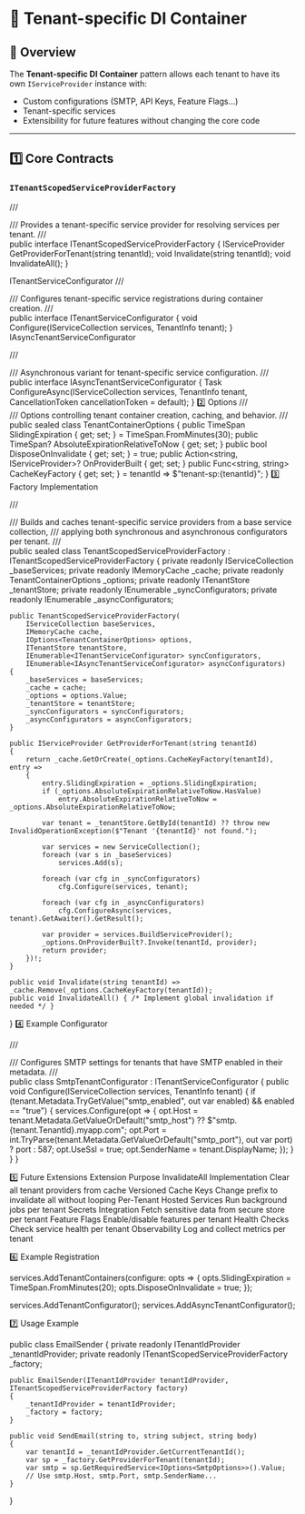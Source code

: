 ﻿# 🧩 Tenant-specific DI Container

## 📌 Overview
The **Tenant-specific DI Container** pattern allows each tenant to have its own `IServiceProvider` instance with:
- Custom configurations (SMTP, API Keys, Feature Flags…)
- Tenant-specific services
- Extensibility for future features without changing the core code

---

## 1️⃣ Core Contracts

### `ITenantScopedServiceProviderFactory`
/// <summary>
/// Provides a tenant-specific service provider for resolving services per tenant.
/// </summary>
public interface ITenantScopedServiceProviderFactory
{
    IServiceProvider GetProviderForTenant(string tenantId);
    void Invalidate(string tenantId);
    void InvalidateAll();
}

ITenantServiceConfigurator
/// <summary>
/// Configures tenant-specific service registrations during container creation.
/// </summary>
public interface ITenantServiceConfigurator
{
    void Configure(IServiceCollection services, TenantInfo tenant);
}
IAsyncTenantServiceConfigurator

/// <summary>
/// Asynchronous variant for tenant-specific service configuration.
/// </summary>
public interface IAsyncTenantServiceConfigurator
{
    Task ConfigureAsync(IServiceCollection services, TenantInfo tenant, CancellationToken cancellationToken = default);
}
2️⃣ Options
/// <summary>
/// Options controlling tenant container creation, caching, and behavior.
/// </summary>
public sealed class TenantContainerOptions
{
    public TimeSpan SlidingExpiration { get; set; } = TimeSpan.FromMinutes(30);
    public TimeSpan? AbsoluteExpirationRelativeToNow { get; set; }
    public bool DisposeOnInvalidate { get; set; } = true;
    public Action<string, IServiceProvider>? OnProviderBuilt { get; set; }
    public Func<string, string> CacheKeyFactory { get; set; } = tenantId => $"tenant-sp:{tenantId}";
}
3️⃣ Factory Implementation

/// <summary>
/// Builds and caches tenant-specific service providers from a base service collection,
/// applying both synchronous and asynchronous configurators per tenant.
/// </summary>
public sealed class TenantScopedServiceProviderFactory : ITenantScopedServiceProviderFactory
{
    private readonly IServiceCollection _baseServices;
    private readonly IMemoryCache _cache;
    private readonly TenantContainerOptions _options;
    private readonly ITenantStore _tenantStore;
    private readonly IEnumerable<ITenantServiceConfigurator> _syncConfigurators;
    private readonly IEnumerable<IAsyncTenantServiceConfigurator> _asyncConfigurators;

    public TenantScopedServiceProviderFactory(
        IServiceCollection baseServices,
        IMemoryCache cache,
        IOptions<TenantContainerOptions> options,
        ITenantStore tenantStore,
        IEnumerable<ITenantServiceConfigurator> syncConfigurators,
        IEnumerable<IAsyncTenantServiceConfigurator> asyncConfigurators)
    {
        _baseServices = baseServices;
        _cache = cache;
        _options = options.Value;
        _tenantStore = tenantStore;
        _syncConfigurators = syncConfigurators;
        _asyncConfigurators = asyncConfigurators;
    }

    public IServiceProvider GetProviderForTenant(string tenantId)
    {
        return _cache.GetOrCreate(_options.CacheKeyFactory(tenantId), entry =>
        {
            entry.SlidingExpiration = _options.SlidingExpiration;
            if (_options.AbsoluteExpirationRelativeToNow.HasValue)
                entry.AbsoluteExpirationRelativeToNow = _options.AbsoluteExpirationRelativeToNow;

            var tenant = _tenantStore.GetById(tenantId) ?? throw new InvalidOperationException($"Tenant '{tenantId}' not found.");

            var services = new ServiceCollection();
            foreach (var s in _baseServices)
                services.Add(s);

            foreach (var cfg in _syncConfigurators)
                cfg.Configure(services, tenant);

            foreach (var cfg in _asyncConfigurators)
                cfg.ConfigureAsync(services, tenant).GetAwaiter().GetResult();

            var provider = services.BuildServiceProvider();
            _options.OnProviderBuilt?.Invoke(tenantId, provider);
            return provider;
        })!;
    }

    public void Invalidate(string tenantId) => _cache.Remove(_options.CacheKeyFactory(tenantId));
    public void InvalidateAll() { /* Implement global invalidation if needed */ }
}
4️⃣ Example Configurator

/// <summary>
/// Configures SMTP settings for tenants that have SMTP enabled in their metadata.
/// </summary>
public class SmtpTenantConfigurator : ITenantServiceConfigurator
{
    public void Configure(IServiceCollection services, TenantInfo tenant)
    {
        if (tenant.Metadata.TryGetValue("smtp_enabled", out var enabled) && enabled == "true")
        {
            services.Configure<SmtpOptions>(opt =>
            {
                opt.Host = tenant.Metadata.GetValueOrDefault("smtp_host") ?? $"smtp.{tenant.TenantId}.myapp.com";
                opt.Port = int.TryParse(tenant.Metadata.GetValueOrDefault("smtp_port"), out var port) ? port : 587;
                opt.UseSsl = true;
                opt.SenderName = tenant.DisplayName;
            });
        }
    }
}


5️⃣ Future Extensions
Extension	Purpose
InvalidateAll Implementation	Clear all tenant providers from cache
Versioned Cache Keys	Change prefix to invalidate all without looping
Per-Tenant Hosted Services	Run background jobs per tenant
Secrets Integration	Fetch sensitive data from secure store per tenant
Feature Flags	Enable/disable features per tenant
Health Checks	Check service health per tenant
Observability	Log and collect metrics per tenant

6️⃣ Example Registration

services.AddTenantContainers(configure: opts =>
{
    opts.SlidingExpiration = TimeSpan.FromMinutes(20);
    opts.DisposeOnInvalidate = true;
});

services.AddTenantConfigurator<SmtpTenantConfigurator>();
services.AddAsyncTenantConfigurator<FeatureFlagsTenantConfigurator>();

7️⃣ Usage Example

public class EmailSender
{
    private readonly ITenantIdProvider _tenantIdProvider;
    private readonly ITenantScopedServiceProviderFactory _factory;

    public EmailSender(ITenantIdProvider tenantIdProvider, ITenantScopedServiceProviderFactory factory)
    {
        _tenantIdProvider = tenantIdProvider;
        _factory = factory;
    }

    public void SendEmail(string to, string subject, string body)
    {
        var tenantId = _tenantIdProvider.GetCurrentTenantId();
        var sp = _factory.GetProviderForTenant(tenantId);
        var smtp = sp.GetRequiredService<IOptions<SmtpOptions>>().Value;
        // Use smtp.Host, smtp.Port, smtp.SenderName...
    }
}